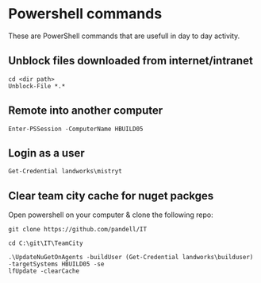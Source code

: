 # Powershell commands 
These are PowerShell commands that are usefull in day to day activity. 

## Unblock files downloaded from internet/intranet
```
cd <dir path>
Unblock-File *.*
```

## Remote into another computer 

``` 
Enter-PSSession -ComputerName HBUILD05
```

## Login as a user
```
Get-Credential landworks\mistryt
```


## Clear team city cache for nuget packges

Open powershell on your computer & clone the following repo:

```
git clone https://github.com/pandell/IT
```

```
cd C:\git\IT\TeamCity
```

```
.\UpdateNuGetOnAgents -buildUser (Get-Credential landworks\builduser) -targetSystems HBUILD05 -se
lfUpdate -clearCache
```
